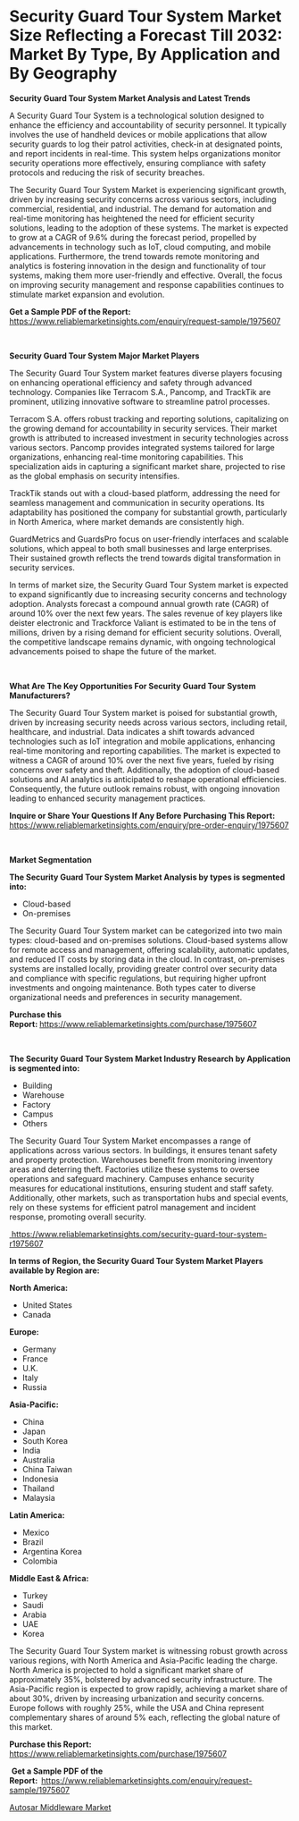 <p><h1>Security Guard Tour System Market Size Reflecting a Forecast Till 2032: Market By Type, By Application and By Geography</h1></p><p><strong>Security Guard Tour System Market Analysis and Latest Trends</strong></p>
<p><p>A Security Guard Tour System is a technological solution designed to enhance the efficiency and accountability of security personnel. It typically involves the use of handheld devices or mobile applications that allow security guards to log their patrol activities, check-in at designated points, and report incidents in real-time. This system helps organizations monitor security operations more effectively, ensuring compliance with safety protocols and reducing the risk of security breaches.</p><p>The Security Guard Tour System Market is experiencing significant growth, driven by increasing security concerns across various sectors, including commercial, residential, and industrial. The demand for automation and real-time monitoring has heightened the need for efficient security solutions, leading to the adoption of these systems. The market is expected to grow at a CAGR of 9.6% during the forecast period, propelled by advancements in technology such as IoT, cloud computing, and mobile applications. Furthermore, the trend towards remote monitoring and analytics is fostering innovation in the design and functionality of tour systems, making them more user-friendly and effective. Overall, the focus on improving security management and response capabilities continues to stimulate market expansion and evolution.</p></p>
<p><strong>Get a Sample PDF of the Report:&nbsp;</strong> <a href="https://www.reliablemarketinsights.com/enquiry/request-sample/1975607?utm_campaign=2532&utm_medium=2&utm_source=Github&utm_content=ia&utm_term=10032025&utm_id=security-guard-tour-system">https://www.reliablemarketinsights.com/enquiry/request-sample/1975607</a></p>
<p>&nbsp;</p>
<p><strong>Security Guard Tour System Major Market Players</strong></p>
<p><p>The Security Guard Tour System market features diverse players focusing on enhancing operational efficiency and safety through advanced technology. Companies like Terracom S.A., Pancomp, and TrackTik are prominent, utilizing innovative software to streamline patrol processes.</p><p>Terracom S.A. offers robust tracking and reporting solutions, capitalizing on the growing demand for accountability in security services. Their market growth is attributed to increased investment in security technologies across various sectors. Pancomp provides integrated systems tailored for large organizations, enhancing real-time monitoring capabilities. This specialization aids in capturing a significant market share, projected to rise as the global emphasis on security intensifies.</p><p>TrackTik stands out with a cloud-based platform, addressing the need for seamless management and communication in security operations. Its adaptability has positioned the company for substantial growth, particularly in North America, where market demands are consistently high.</p><p>GuardMetrics and GuardsPro focus on user-friendly interfaces and scalable solutions, which appeal to both small businesses and large enterprises. Their sustained growth reflects the trend towards digital transformation in security services.</p><p>In terms of market size, the Security Guard Tour System market is expected to expand significantly due to increasing security concerns and technology adoption. Analysts forecast a compound annual growth rate (CAGR) of around 10% over the next few years. The sales revenue of key players like deister electronic and Trackforce Valiant is estimated to be in the tens of millions, driven by a rising demand for efficient security solutions. Overall, the competitive landscape remains dynamic, with ongoing technological advancements poised to shape the future of the market.</p></p>
<p>&nbsp;</p>
<p><strong>What Are The Key Opportunities For Security Guard Tour System Manufacturers?</strong></p>
<p><p>The Security Guard Tour System market is poised for substantial growth, driven by increasing security needs across various sectors, including retail, healthcare, and industrial. Data indicates a shift towards advanced technologies such as IoT integration and mobile applications, enhancing real-time monitoring and reporting capabilities. The market is expected to witness a CAGR of around 10% over the next five years, fueled by rising concerns over safety and theft. Additionally, the adoption of cloud-based solutions and AI analytics is anticipated to reshape operational efficiencies. Consequently, the future outlook remains robust, with ongoing innovation leading to enhanced security management practices.</p></p>
<p><strong>Inquire or Share Your Questions If Any Before Purchasing This Report:</strong> <a href="https://www.reliablemarketinsights.com/enquiry/pre-order-enquiry/1975607?utm_campaign=2532&utm_medium=2&utm_source=Github&utm_content=ia&utm_term=10032025&utm_id=security-guard-tour-system">https://www.reliablemarketinsights.com/enquiry/pre-order-enquiry/1975607</a></p>
<p>&nbsp;</p>
<p><strong>Market Segmentation</strong></p>
<p><strong>The Security Guard Tour System Market Analysis by types is segmented into:</strong></p>
<p><ul><li>Cloud-based</li><li>On-premises</li></ul></p>
<p><p>The Security Guard Tour System market can be categorized into two main types: cloud-based and on-premises solutions. Cloud-based systems allow for remote access and management, offering scalability, automatic updates, and reduced IT costs by storing data in the cloud. In contrast, on-premises systems are installed locally, providing greater control over security data and compliance with specific regulations, but requiring higher upfront investments and ongoing maintenance. Both types cater to diverse organizational needs and preferences in security management.</p></p>
<p><strong>Purchase this Report:&nbsp;</strong><a href="https://www.reliablemarketinsights.com/purchase/1975607?utm_campaign=2532&utm_medium=2&utm_source=Github&utm_content=ia&utm_term=10032025&utm_id=security-guard-tour-system">https://www.reliablemarketinsights.com/purchase/1975607</a></p>
<p>&nbsp;</p>
<p><strong>The Security Guard Tour System Market Industry Research by Application is segmented into:</strong></p>
<p><ul><li>Building</li><li>Warehouse</li><li>Factory</li><li>Campus</li><li>Others</li></ul></p>
<p><p>The Security Guard Tour System Market encompasses a range of applications across various sectors. In buildings, it ensures tenant safety and property protection. Warehouses benefit from monitoring inventory areas and deterring theft. Factories utilize these systems to oversee operations and safeguard machinery. Campuses enhance security measures for educational institutions, ensuring student and staff safety. Additionally, other markets, such as transportation hubs and special events, rely on these systems for efficient patrol management and incident response, promoting overall security.</p></p>
<p><a href="https://www.reliablemarketinsights.com/security-guard-tour-system-r1975607?utm_campaign=2532&utm_medium=2&utm_source=Github&utm_content=ia&utm_term=10032025&utm_id=security-guard-tour-system">&nbsp;https://www.reliablemarketinsights.com/security-guard-tour-system-r1975607</a></p>
<p><strong>In terms of Region, the Security Guard Tour System Market Players available by Region are:</strong></p>
<p>
    <p> <strong> North America: </strong>
        <ul>
            <li>United States</li>
            <li>Canada</li>
        </ul>
        </p> 
    <p> <strong> Europe: </strong>
        <ul>
            <li>Germany</li>
            <li>France</li>
            <li>U.K.</li>
            <li>Italy</li>
            <li>Russia</li>
        </ul>
        </p> 
    <p> <strong> Asia-Pacific: </strong>
        <ul>
            <li>China</li>
            <li>Japan</li>
            <li>South Korea</li>
            <li>India</li>
            <li>Australia</li>
            <li>China Taiwan</li>
            <li>Indonesia</li>
            <li>Thailand</li>
            <li>Malaysia</li>
        </ul>
        </p> 
    <p> <strong> Latin America: </strong>
        <ul>
            <li>Mexico</li>
            <li>Brazil</li>
            <li>Argentina Korea</li>
            <li>Colombia</li>
        </ul>
        </p> 
    <p> <strong> Middle East & Africa: </strong>
        <ul>
            <li>Turkey</li>
            <li>Saudi</li>
            <li>Arabia</li>
            <li>UAE</li>
            <li>Korea</li>
        </ul>
    </p>
    </p>
<p><p>The Security Guard Tour System market is witnessing robust growth across various regions, with North America and Asia-Pacific leading the charge. North America is projected to hold a significant market share of approximately 35%, bolstered by advanced security infrastructure. The Asia-Pacific region is expected to grow rapidly, achieving a market share of about 30%, driven by increasing urbanization and security concerns. Europe follows with roughly 25%, while the USA and China represent complementary shares of around 5% each, reflecting the global nature of this market.</p></p>
<p><strong>Purchase this Report: </strong><a href="https://www.reliablemarketinsights.com/purchase/1975607?utm_campaign=2532&utm_medium=2&utm_source=Github&utm_content=ia&utm_term=10032025&utm_id=security-guard-tour-system">https://www.reliablemarketinsights.com/purchase/1975607</a></p>
<p>&nbsp;<strong>Get a Sample PDF of the Report:&nbsp;&nbsp;</strong><a href="https://www.reliablemarketinsights.com/enquiry/request-sample/1975607?utm_campaign=2532&utm_medium=2&utm_source=Github&utm_content=ia&utm_term=10032025&utm_id=security-guard-tour-system">https://www.reliablemarketinsights.com/enquiry/request-sample/1975607</a></p>
<p><strong></strong></p>
<p><p><a href="https://github.com/mayabungard8092/Market-Research-Report-List-1/blob/main/autosar-middleware-market.md?utm_campaign=2532&utm_medium=2&utm_source=Github&utm_content=ia&utm_term=10032025&utm_id=security-guard-tour-system">Autosar Middleware Market</a></p></p>